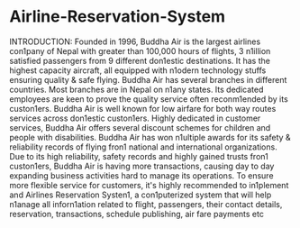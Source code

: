 # Airline-Reservation-System
INTRODUCTION:
Founded in 1996, Buddha Air is the largest airlines con1pany of Nepal with greater than 100,000 hours of flights, 3 n1illion satisfied passengers from 9 different don1estic destinations. It has the highest capacity aircraft, all equipped with n1odern technology stuffs ensuring quality & safe flying.
Buddha Air has several branches in different countries. Most branches are in Nepal on n1any states. Its dedicated employees are keen to prove the quality service often reconm1ended by its custon1ers. Buddha Air is well known for low airfare for both way routes services across don1estic custon1ers.
Highly dedicated in customer services, Buddha Air offers several discount schemes for children and people with disabilities. Buddha Air has won n1ultiple awards for its safety & reliability records of flying fron1 national and international organizations.
Due to its high reliability, safety records and highly gained trusts fron1 custon1ers, Buddha Air is having more transactions, causing day to day expanding business activities hard to manage its operations. To ensure more flexible service for customers, it's highly recommended to in1plement and Airlines Reservation Systen1, a con1puterized system that will help n1anage all inforn1ation related to flight, passengers, their contact details, reservation, transactions, schedule publishing, air fare payments etc
